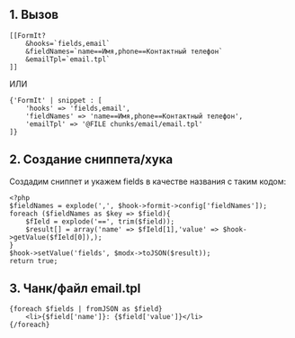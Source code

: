 

## 1. Вызов

    [[FormIt?  
     	&hooks=`fields,email`  
     	&fieldNames=`name==Имя,phone==Контактный телефон`      
    	&emailTpl=`email.tpl`   
    ]]

ИЛИ

    {'FormIt' | snippet : [
        'hooks' => 'fields,email',
        'fieldNames' => 'name==Имя,phone==Контактный телефон',
        'emailTpl' => '@FILE chunks/email/email.tpl'
    ]}

## 2. Создание сниппета/хука

Создадим сниппет и укажем fields в качестве названия с таким кодом:

    <?php
    $fieldNames = explode(',', $hook->formit->config['fieldNames']);
    foreach ($fieldNames as $key => $field){
	    $fIeld = explode('==', trim($field));
	    $result[] = array('name' => $fIeld[1],'value' => $hook->getValue($fIeld[0]),);
    }
    $hook->setValue('fields', $modx->toJSON($result));
    return true;

## 3. Чанк/файл email.tpl

    {foreach $fields | fromJSON as $field}
        <li>{$field['name']}: {$field['value']}</li>
    {/foreach}
